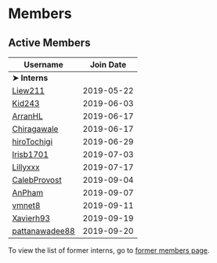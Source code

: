 # Members

## Active Members

|**Username**|**Join Date**|
|------------|-------------|
|**➤ Interns**||
|[Liew211](profiles/Liew211.md)|2019-05-22|
|[Kid243](profiles/Kid243.md)|2019-06-03|
|[ArranHL](profiles/ArranHL.md)|2019-06-17|
|[Chiragawale](profiles/chiragawale.md)|2019-06-17|
|[hiroTochigi](profiles/hiroTochigi.md)|2019-06-29|
|[Irisb1701](profiles/irisb1701.md)|2019-07-03|
|[Lillyxxx](profiles/lillyxxx.md)|2019-07-17|
|[CalebProvost](profiles/CalebProvost.md)|2019-09-04|
|[AnPham](profiles/phamduchongan93.md)|2019-09-07|
|[vmnet8](profiles/vmnet8.md)|2019-09-11|
|[Xavierh93](profiles/Xavierh93.md)|2019-09-19|
|[pattanawadee88](profiles/pattanawadee88.md)|2019-09-20|

To view the list of former interns, go to [former members page](retiredinterns.md).
